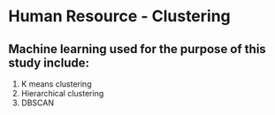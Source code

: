 # Human Resource - Clustering

## Machine learning used for the purpose of this study include:
1. K means clustering
2. Hierarchical clustering
3. DBSCAN
